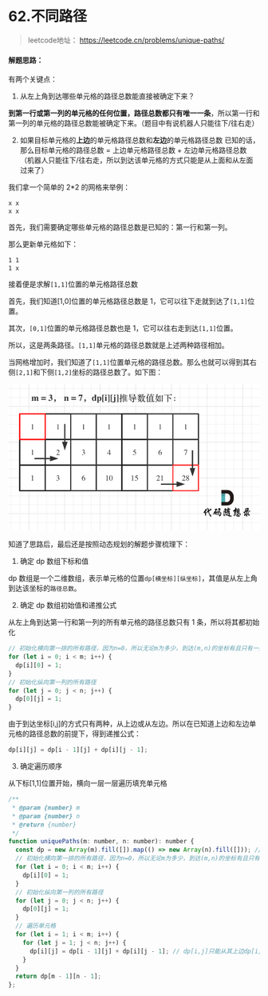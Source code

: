 # 62.不同路径

> leetcode地址： https://leetcode.cn/problems/unique-paths/

#### **解题思路：**

有两个关键点：

1. 从左上角到达哪些单元格的路径总数能直接被确定下来？

**到第一行或第一列的单元格的任何位置，路径总数都只有唯一一条**，所以第一行和第一列的单元格的路径总数能被确定下来。（题目中有说机器人只能往下/往右走）

2. 如果目标单元格的**上边**的单元格路径总数和**左边**的单元格路径总数 已知的话，那么目标单元格的路径总数 = 上边单元格路径总数 + 左边单元格路径总数（机器人只能往下/往右走，所以到达该单元格的方式只能是从上面和从左面过来了）

我们拿一个简单的 2\*2 的网格来举例：

```
x x
x x
```

首先，我们需要确定哪些单元格的路径总数是已知的：第一行和第一列。

那么更新单元格如下：

```
1 1
1 x
```

接着便是求解`[1,1]`位置的单元格路径总数

首先，我们知道[1,0]位置的单元格路径总数是 1，它可以往下走就到达了`[1,1]`位置。

其次，`[0,1]`位置的单元格路径总数也是 1，它可以往右走到达`[1,1]`位置。

所以，这是两条路径。`[1,1]`单元格的路径总数就是上述两种路径相加。

当网格增加时，我们知道了`[1,1]`位置单元格的路径总数。那么也就可以得到其右侧`[2,1]`和下侧`[1,2]`坐标的路径总数了。如下图：

<img src="../../img/dp-path.png" alt="栈的定义"  />

知道了思路后，最后还是按照动态规划的解题步骤梳理下：

1. 确定 dp 数组下标和值

dp 数组是一个二维数组，表示单元格的位置`dp[横坐标][纵坐标]`，其值是从左上角到达该坐标的`路径总数`。

2. 确定 dp 数组初始值和递推公式

从左上角到达第一行和第一列的所有单元格的路径总数只有 1 条，所以将其都初始化

```js
// 初始化横向第一排的所有路径，因为n=0，所以无论m为多少，到达(m,n)的坐标有且只有一条路径
for (let i = 0; i < m; i++) {
  dp[i][0] = 1;
}
// 初始化纵向第一列的所有路径
for (let j = 0; j < n; j++) {
  dp[0][j] = 1;
}
```

由于到达坐标[i,j]的方式只有两种，从上边或从左边。所以在已知道上边和左边单元格的路径总数的前提下，得到递推公式：
```js
dp[i][j] = dp[i - 1][j] + dp[i][j - 1]; 
```

3. 确定遍历顺序

从下标[1,1]位置开始，横向一层一层遍历填充单元格

```js
/**
 * @param {number} m
 * @param {number} n
 * @return {number}
 */
function uniquePaths(m: number, n: number): number {
  const dp = new Array(m).fill([]).map(() => new Array(n).fill([])); // 构造二维数组[[横坐标, 纵坐标]]
  // 初始化横向第一排的所有路径，因为n=0，所以无论m为多少，到达(m,n)的坐标有且只有一条路径
  for (let i = 0; i < m; i++) {
    dp[i][0] = 1;
  }
  // 初始化纵向第一列的所有路径
  for (let j = 0; j < n; j++) {
    dp[0][j] = 1;
  }
  // 遍历单元格
  for (let i = 1; i < m; i++) {
    for (let j = 1; j < n; j++) {
      dp[i][j] = dp[i - 1][j] + dp[i][j - 1]; // dp[i,j]只能从其上边dp[i,j-1]或左边dp[i-1, j]到达
    }
  }
  return dp[m - 1][n - 1];
};
```
